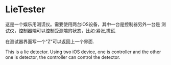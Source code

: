 LieTester
=======================================

这是一个娱乐用测谎仪。需要使用两台iOS设备，其中一台是控制器另外一台是
测试仪，控制器端可以控制受测端的状态，比如:紧张,撒谎.

在测试器界面写一个"Z"可以返回上一个界面.

This is a lie detector. Using two iOS device, one is controller and the
other one is detector, the controller can control the detector.
